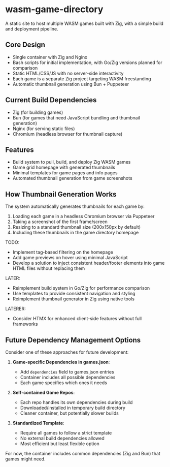 # wasm-game-directory

A static site to host multiple WASM games built with Zig, with a simple build and deployment pipeline.

## Core Design
- Single container with Zig and Nginx
- Bash scripts for initial implementation, with Go/Zig versions planned for comparison
- Static HTML/CSS/JS with no server-side interactivity
- Each game is a separate Zig project targeting WASM freestanding
- Automatic thumbnail generation using Bun + Puppeteer

## Current Build Dependencies
- Zig (for building games)
- Bun (for games that need JavaScript bundling and thumbnail generation)
- Nginx (for serving static files)
- Chromium (headless browser for thumbnail capture)

## Features
- Build system to pull, build, and deploy Zig WASM games
- Game grid homepage with generated thumbnails
- Minimal templates for game pages and info pages
- Automated thumbnail generation from game screenshots

## How Thumbnail Generation Works
The system automatically generates thumbnails for each game by:
1. Loading each game in a headless Chromium browser via Puppeteer
2. Taking a screenshot of the first frame/screen
3. Resizing to a standard thumbnail size (200x150px by default)
4. Including these thumbnails in the game directory homepage

TODO:
- Implement tag-based filtering on the homepage
- Add game previews on hover using minimal JavaScript
- Develop a solution to inject consistent header/footer elements into game HTML files without replacing them

LATER:
- Reimplement build system in Go/Zig for performance comparison
- Use templates to provide consistent navigation and styling
- Reimplement thumbnail generator in Zig using native tools

LATERER:
- Consider HTMX for enhanced client-side features without full frameworks

## Future Dependency Management Options
Consider one of these approaches for future development:

1. **Game-specific Dependencies in games.json**:
   - Add `dependencies` field to games.json entries
   - Container includes all possible dependencies
   - Each game specifies which ones it needs

2. **Self-contained Game Repos**:
   - Each repo handles its own dependencies during build
   - Downloaded/installed in temporary build directory
   - Cleaner container, but potentially slower builds

3. **Standardized Template**:
   - Require all games to follow a strict template
   - No external build dependencies allowed
   - Most efficient but least flexible option

For now, the container includes common dependencies (Zig and Bun) that games might need.
